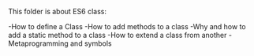 This folder is about ES6 class:

-How to define a Class
-How to add methods to a class
-Why and how to add a static method to a class
-How to extend a class from another
-Metaprogramming and symbols
